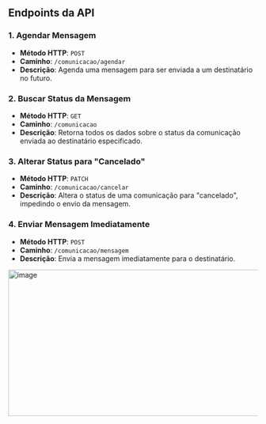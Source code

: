## Endpoints da API

### 1. Agendar Mensagem

- **Método HTTP**: `POST`
- **Caminho**: `/comunicacao/agendar`
- **Descrição**: Agenda uma mensagem para ser enviada a um destinatário no futuro.

### 2. Buscar Status da Mensagem

- **Método HTTP**: `GET`
- **Caminho**: `/comunicacao`
- **Descrição**: Retorna todos os dados sobre o status da comunicação enviada ao destinatário especificado.

### 3. Alterar Status para "Cancelado"

- **Método HTTP**: `PATCH`
- **Caminho**: `/comunicacao/cancelar`
- **Descrição**: Altera o status de uma comunicação para "cancelado", impedindo o envio da mensagem.

### 4. Enviar Mensagem Imediatamente

- **Método HTTP**: `POST`
- **Caminho**: `/comunicacao/mensagem`
- **Descrição**: Envia a mensagem imediatamente para o destinatário.

<img width="610" height="296" alt="image" src="https://github.com/user-attachments/assets/605ea198-54cd-45d7-be95-29084c208dcb" />
